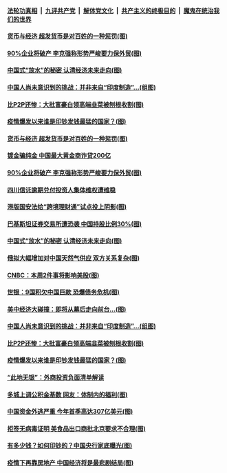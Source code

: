####  [法轮功真相](../../../../basic/blob/master/README.md?t=06300931) &nbsp;|&nbsp; [九评共产党](../../../../9ping.md/blob/master/README.md?t=06300931) &nbsp;|&nbsp; [解体党文化](../../../../jtdwh.md/blob/master/README.md?t=06300931)  &nbsp;|&nbsp; [共产主义的终极目的](../../../../gczydzjmd.md/blob/master/README.md?t=06300931) &nbsp;|&nbsp; [魔鬼在统治我们的世界](../../../../mgztzwmdsj.md/blob/master/README.md?t=06300931) 

#### [货币与经济 超发货币是对百姓的一种惩罚(图)](../pages/p5/938130.md?t=06300931) 

#### [90%企业将破产 李克强称形势严峻要力保外贸(图)](../pages/p5/938142.md?t=06300931) 

#### [中国式“放水”的秘密 认清经济未来走向(图)](../pages/p5/938113.md?t=06300931) 

#### [中国人尚未意识到的挑战：并非来自“印度制造”…(组图)](../pages/p5/938013.md?t=06300931) 

#### [比P2P还惨：大批富豪白领高端韭菜被刨根收割(图)](../pages/p5/938055.md?t=06300931) 

#### [疫情爆发以来谁是印钞发钱最猛的国家？(图)](../pages/p5/938038.md?t=06300931) 

#### [货币与经济 超发货币是对百姓的一种惩罚(图)](../pages/p5/938130.md?t=06300931) 

#### [镀金骗纯金 中国最大黄金商诈贷200亿](../pages/p5/938160.md?t=06300931) 

#### [90%企业将破产 李克强称形势严峻要力保外贸(图)](../pages/p5/938142.md?t=06300931) 

#### [四川信讬逾期兑付投资人集体维权遭维稳](../pages/p5/938159.md?t=06300931) 

#### [港版国安法给“跨境理财通”试点投上阴影(图)](../pages/p5/938156.md?t=06300931) 

#### [巴基斯坦证券交易所遭恐袭 中国持股比例30%(图)](../pages/p5/938118.md?t=06300931) 

#### [中国式“放水”的秘密 认清经济未来走向(图)](../pages/p5/938113.md?t=06300931) 

#### [俄拟大幅增加对中国天然气供应 双方关系复杂(图)](../pages/p5/938110.md?t=06300931) 

#### [CNBC：本周2件事将影响美股(图)](../pages/p5/938078.md?t=06300931) 

#### [世银︰9国积欠中国巨款 恐爆债务危机(图)](../pages/p5/938074.md?t=06300931) 

#### [美中经济大碰撞：即将从幕后走向前台…(图)](../pages/p5/938024.md?t=06300931) 

#### [中国人尚未意识到的挑战：并非来自“印度制造”…(组图)](../pages/p5/938013.md?t=06300931) 

#### [比P2P还惨：大批富豪白领高端韭菜被刨根收割(图)](../pages/p5/938055.md?t=06300931) 

#### [疫情爆发以来谁是印钞发钱最猛的国家？(图)](../pages/p5/938038.md?t=06300931) 

#### [“此地无银”：外商投资负面清单解读](../pages/p5/938011.md?t=06300931) 

#### [多城上调公积金基数 网友：体制内的福利(图)](../pages/p5/937999.md?t=06300931) 

#### [中国资金外逃严重 今年首季高达307亿美元(图)](../pages/p5/937945.md?t=06300931) 

#### [拒签无病毒证明 美食品出口商批北京要求不合理(图)](../pages/p5/937941.md?t=06300931) 

#### [有多少钱？如何印钞的？中国央行家底曝光(图)](../pages/p5/937885.md?t=06300931) 

#### [疫情下再靠房地产 中国经济将是最悲剧结局(图)](../pages/p5/937893.md?t=06300931) 

